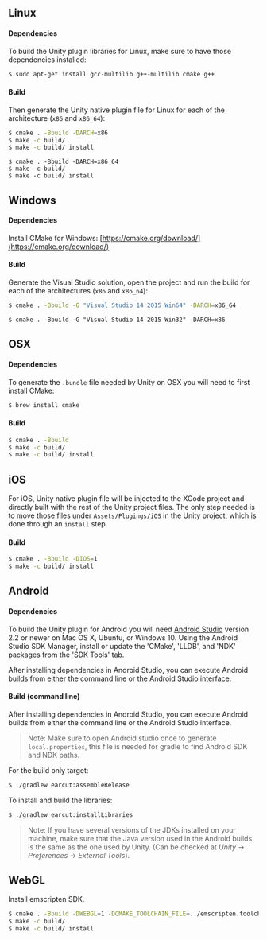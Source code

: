 
## Linux

#### Dependencies

To build the Unity plugin libraries for Linux, make sure to have those dependencies installed:

```sh
$ sudo apt-get install gcc-multilib g++-multilib cmake g++
```

#### Build

Then generate the Unity native plugin file for Linux for each of the architecture (`x86` and `x86_64`):

```sh
$ cmake . -Bbuild -DARCH=x86
$ make -c build/
$ make -c build/ install
```
```
$ cmake . -Bbuild -DARCH=x86_64
$ make -c build/
$ make -c build/ install
```

## Windows

#### Dependencies

Install CMake for Windows: [https://cmake.org/download/](https://cmake.org/download/)

#### Build

Generate the Visual Studio solution, open the project and run the build for each of the architectures (`x86` and `x86_64`):

```sh
$ cmake . -Bbuild -G "Visual Studio 14 2015 Win64" -DARCH=x86_64
```

```
$ cmake . -Bbuild -G "Visual Studio 14 2015 Win32" -DARCH=x86
```

## OSX

#### Dependencies

To generate the `.bundle` file needed by Unity on OSX you will need to first install CMake:

```sh
$ brew install cmake
```

#### Build

```sh
$ cmake . -Bbuild
$ make -c build/
$ make -c build/ install
```

## iOS

For iOS, Unity native plugin file will be injected to the XCode project and directly built with the rest of the Unity project files. The only step needed is to move those files under `Assets/Plugings/iOS` in the Unity project, which is done through an `install` step.

#### Build

```sh
$ cmake . -Bbuild -DIOS=1
$ make -c build/ install
```

## Android

#### Dependencies

To build the Unity plugin for Android you will need [Android Studio](https://developer.android.com/studio/index.html) version 2.2 or newer on Mac OS X, Ubuntu, or Windows 10. Using the Android Studio SDK Manager, install or update the 'CMake', 'LLDB', and 'NDK' packages from the 'SDK Tools'  tab.

After installing dependencies in Android Studio, you can execute Android builds from either the command line or the Android Studio interface.

#### Build (command line)

After installing dependencies in Android Studio, you can execute Android builds from either the command line or the Android Studio interface.

>Note: Make sure to open Android studio once to generate `local.properties`, this file is needed for gradle to find Android SDK and NDK paths.

For the build only target:

```sh
$ ./gradlew earcut:assembleRelease
```

To install and build the libraries:

```sh
$ ./gradlew earcut:installLibraries
```

>Note: If you have several versions of the JDKs installed on your machine, make sure that the Java version used in the Android builds is the same as the one used by Unity. (Can be checked at _Unity_ -> _Preferences_ -> _External Tools_).

## WebGL

Install emscripten SDK.

```sh
$ cmake . -Bbuild -DWEBGL=1 -DCMAKE_TOOLCHAIN_FILE=../emscripten.toolchain.cmake
$ make -c build/
$ make -c build/ install
```
